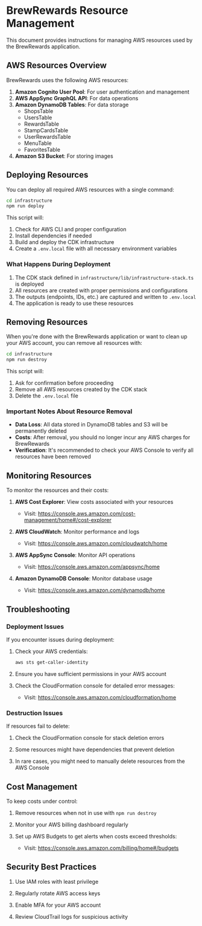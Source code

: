 # BrewRewards Resource Management

This document provides instructions for managing AWS resources used by the BrewRewards application.

## AWS Resources Overview

BrewRewards uses the following AWS resources:

1. **Amazon Cognito User Pool**: For user authentication and management
2. **AWS AppSync GraphQL API**: For data operations
3. **Amazon DynamoDB Tables**: For data storage
   - ShopsTable
   - UsersTable
   - RewardsTable
   - StampCardsTable
   - UserRewardsTable
   - MenuTable
   - FavoritesTable
4. **Amazon S3 Bucket**: For storing images

## Deploying Resources

You can deploy all required AWS resources with a single command:

```bash
cd infrastructure
npm run deploy
```

This script will:
1. Check for AWS CLI and proper configuration
2. Install dependencies if needed
3. Build and deploy the CDK infrastructure
4. Create a `.env.local` file with all necessary environment variables

### What Happens During Deployment

1. The CDK stack defined in `infrastructure/lib/infrastructure-stack.ts` is deployed
2. All resources are created with proper permissions and configurations
3. The outputs (endpoints, IDs, etc.) are captured and written to `.env.local`
4. The application is ready to use these resources

## Removing Resources

When you're done with the BrewRewards application or want to clean up your AWS account, you can remove all resources with:

```bash
cd infrastructure
npm run destroy
```

This script will:
1. Ask for confirmation before proceeding
2. Remove all AWS resources created by the CDK stack
3. Delete the `.env.local` file

### Important Notes About Resource Removal

- **Data Loss**: All data stored in DynamoDB tables and S3 will be permanently deleted
- **Costs**: After removal, you should no longer incur any AWS charges for BrewRewards
- **Verification**: It's recommended to check your AWS Console to verify all resources have been removed

## Monitoring Resources

To monitor the resources and their costs:

1. **AWS Cost Explorer**: View costs associated with your resources
   - Visit: https://console.aws.amazon.com/cost-management/home#/cost-explorer

2. **AWS CloudWatch**: Monitor performance and logs
   - Visit: https://console.aws.amazon.com/cloudwatch/home

3. **AWS AppSync Console**: Monitor API operations
   - Visit: https://console.aws.amazon.com/appsync/home

4. **Amazon DynamoDB Console**: Monitor database usage
   - Visit: https://console.aws.amazon.com/dynamodb/home

## Troubleshooting

### Deployment Issues

If you encounter issues during deployment:

1. Check your AWS credentials:
   ```bash
   aws sts get-caller-identity
   ```

2. Ensure you have sufficient permissions in your AWS account

3. Check the CloudFormation console for detailed error messages:
   - Visit: https://console.aws.amazon.com/cloudformation/home

### Destruction Issues

If resources fail to delete:

1. Check the CloudFormation console for stack deletion errors

2. Some resources might have dependencies that prevent deletion

3. In rare cases, you might need to manually delete resources from the AWS Console

## Cost Management

To keep costs under control:

1. Remove resources when not in use with `npm run destroy`

2. Monitor your AWS billing dashboard regularly

3. Set up AWS Budgets to get alerts when costs exceed thresholds:
   - Visit: https://console.aws.amazon.com/billing/home#/budgets

## Security Best Practices

1. Use IAM roles with least privilege

2. Regularly rotate AWS access keys

3. Enable MFA for your AWS account

4. Review CloudTrail logs for suspicious activity
